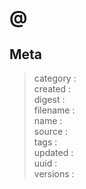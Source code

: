 # <brief> @<groups>

> <description>

> <links>

<data>

## Meta

> category : <category>  
created  : <created>  
digest   : <digest>  
filename : <filename>  
name     : <name>  
source   : <source>  
tags     : <tags>  
updated  : <updated>  
uuid     : <uuid>  
versions : <versions>
